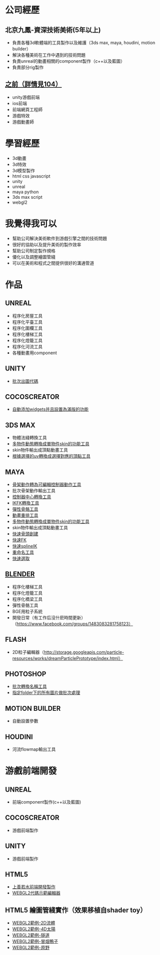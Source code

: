 # 公司經歷

## 北京九鳳-資深技術美術(5年以上)
+ 負責各種3d軟體端的工具製作以及維護（3ds max, maya, houdini, motion builder）
+ 解決各種美術在工作中遇到的技術問題
+ 負責unreal的動畫相關的component製作（c++以及藍圖）
+ 負責部分rig製作

## [之前（詳情見104）](https://pda.104.com.tw/profile/share/3B0Ll34jDYVAISjJPOrZe1XJCjxeHnu4)
+ unity游戲前端
+ ios前端
+ 前端網頁工程師
+ 游戲特效
+ 游戲動畫師

# 學習經歷
+ 3d動畫
+ 3d特效
+ 3d模型製作
+ html css javascript
+ unity
+ unreal
+ maya python
+ 3ds max script
+ webgl2

# 我覺得我可以
+ 幫助公司解決美術軟件到游戲引擎之間的技術問題
+ 很好的協助以及提升美術的製作效率
+ 幫助公司制定製作規格
+ 優化以及調整繪圖管綫
+ 可以在美術和程式之間提供很好的溝通管道

# 作品

## UNREAL
+ 程序化房屋工具
+ 程序化平臺工具
+ 程序化圍欄工具
+ 程序化樓梯工具
+ 程序化燈籠工具
+ 程序化河流工具
+ 各種動畫用component

## UNITY
+ [批次出圖代碼](https://1drv.ms/u/s!Apea4elXUnuxhMAwI3GehBq5s-9UhA?e=B736uG)

## COCOSCREATOR
+ [自動添加widgets并且設置為滿版的功能](https://store.cocos.com/app/en/detail/3112)

## 3DS MAX
+ 物體法綫轉換工具
+ [多物件動態轉換成單物件skin的功能工具](https://vicyu1983.github.io/profile/assets/dynamic_to_skin.gif)
+ skin物件輸出成頂點動畫工具
+ [根據選擇的uv轉換成選擇對應的頂點工具](https://vicyu1983.github.io/profile/assets/uv_to_vertex.gif)

## MAYA
+ [骨架動作轉為可編輯控制器動作工具](https://vicyu1983.github.io/profile/assets/importSingleFBX.gif)
+ 批次骨架動作輸出工具
+ [控制器中心轉換工具](https://vicyu1983.github.io/profile/assets/transferOffset.gif)
+ [IKFK轉換工具](https://vicyu1983.github.io/profile/assets/IKFKConverter.gif)
+ [彈性骨骼工具](https://vicyu1983.github.io/profile/assets/springBone.gif)
+ [動畫重排工具](https://vicyu1983.github.io/profile/assets/rerangeAnimation.gif)
+ [多物件動態轉換成單物件skin的功能工具](https://vicyu1983.github.io/profile/assets/aniToSkeleton.gif)
+ skin物件輸出成頂點動畫工具
+ [快速骨頭創建](https://vicyu1983.github.io/profile/assets/quick_joint.gif)
+ [快速FK](https://vicyu1983.github.io/profile/assets/quick_FK.gif)
+ [快速splineIK](https://vicyu1983.github.io/profile/assets/quick_spline_ctrl.gif)
+ [重命名工具](https://vicyu1983.github.io/profile/assets/quick_rename.gif)
+ [快速選取](https://vicyu1983.github.io/profile/assets/quick_select_scale.gif)

## [BLENDER](https://github.com/VicYu1983/blenderAddon)
+ 程序化樓梯工具
+ 程序化燈籠工具
+ 程序化橋梁工具
+ 彈性骨骼工具
+ BGE用粒子系統
+ 開發日常（有工作后沒什麽時間更新）（https://www.facebook.com/groups/1483083281758123）

## FLASH
+ 2D粒子編輯器（http://storage.googleapis.com/particle-resources/works/dreamParticlePrototype/index.html）

## PHOTOSHOP
+ [批次轉換名稱工具](https://1drv.ms/u/s!Apea4elXUnuxgrd83d7cVU9fQtU8zQ?e=JuCWTZ)
+ [指定folder下的所有圖片做批次處理](https://1drv.ms/u/s!Apea4elXUnuxhMAveLSXHxhKAd65ZA?e=Tgb4JM)

## MOTION BUILDER
+ 自動設置參數

## HOUDINI
+ 河流flowmap輸出工具

# 游戲前端開發

## UNREAL
+ 前端component製作(c++以及藍圖)

## COCOSCREATOR
+ 游戲前端製作

## UNITY
+ 游戲前端製作

## HTML5
+ [上善若水前端開發製作](https://particle-979.appspot.com/manager/index.html#)
+ [WEBGL2代碼示範編輯器](https://vicyu1983.github.io/profile/webgl_example/index.html)

## HTML5 繪圖管綫實作（效果移植自shader toy）
+ [WEBGL2範例-2D流體](https://vicyu1983.github.io/profile/webgl2_example/test2DNavierStokes.html)
+ [WEBGL2範例-4D太陽](https://vicyu1983.github.io/profile/webgl2_example/test4DSun.html)
+ [WEBGL2範例-隧道](https://vicyu1983.github.io/profile/webgl2_example/testShaderToy.html)
+ [WEBGL2範例-冒烟鴨子](https://vicyu1983.github.io/profile/webgl2_example/testSmokingDuck.html)
+ [WEBGL2範例-原野](https://vicyu1983.github.io/profile/webgl2_example/testGreenFieldDiorama.html)






 
 
